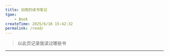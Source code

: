 ```yaml
---
title: 旧雨的读书笔记
tgae:
    - Book
createTime: 2025/6/16 15:42:32
permalink: /read/
---
```

>以此页记录我读过哪些书

----
